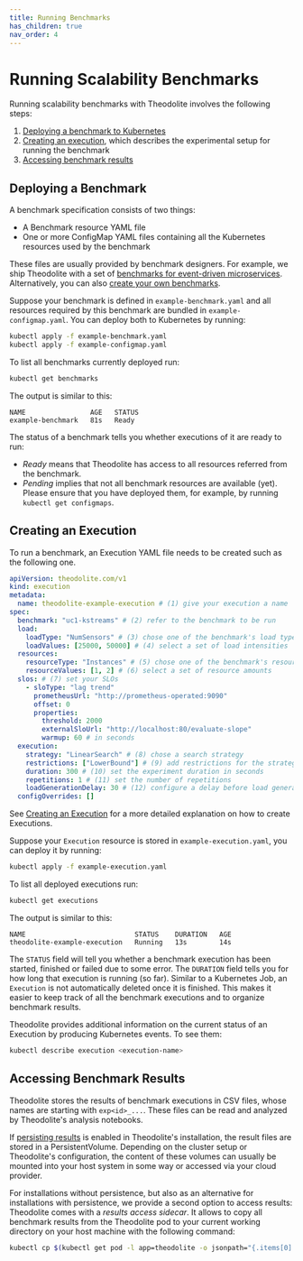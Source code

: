 ```yaml
---
title: Running Benchmarks
has_children: true
nav_order: 4
---
```


# Running Scalability Benchmarks

Running scalability benchmarks with Theodolite involves the following steps:

1. [Deploying a benchmark to Kubernetes](#deploying-a-benchmark)
1. [Creating an execution](#creating-an-execution), which describes the experimental setup for running the benchmark
1. [Accessing benchmark results](#accessing-benchmark-results)


## Deploying a Benchmark

A benchmark specification consists of two things:

* A Benchmark resource YAML file
* One or more ConfigMap YAML files containing all the Kubernetes resources used by the benchmark

These files are usually provided by benchmark designers.
For example, we ship Theodolite with a set of [benchmarks for event-driven microservices](theodolite-benchmarks).
Alternatively, you can also [create your own benchmarks](creating-a-benchmark).

Suppose your benchmark is defined in `example-benchmark.yaml` and all resources required by this benchmark are bundled in `example-configmap.yaml`.
You can deploy both to Kubernetes by running:

```sh
kubectl apply -f example-benchmark.yaml
kubectl apply -f example-configmap.yaml
```

To list all benchmarks currently deployed run:

```sh
kubectl get benchmarks
```

The output is similar to this:

```
NAME                AGE   STATUS
example-benchmark   81s   Ready
```

The status of a benchmark tells you whether executions of it are ready to run:
* *Ready* means that Theodolite has access to all resources referred from the benchmark.
* *Pending* implies that not all benchmark resources are available (yet). Please ensure that you have deployed them, for example, by running `kubectl get configmaps`.


## Creating an Execution

To run a benchmark, an Execution YAML file needs to be created such as the following one.

```yaml
apiVersion: theodolite.com/v1
kind: execution
metadata:
  name: theodolite-example-execution # (1) give your execution a name
spec:
  benchmark: "uc1-kstreams" # (2) refer to the benchmark to be run
  load:
    loadType: "NumSensors" # (3) chose one of the benchmark's load types
    loadValues: [25000, 50000] # (4) select a set of load intensities
  resources:
    resourceType: "Instances" # (5) chose one of the benchmark's resource types
    resourceValues: [1, 2] # (6) select a set of resource amounts
  slos: # (7) set your SLOs
    - sloType: "lag trend"
      prometheusUrl: "http://prometheus-operated:9090"
      offset: 0
      properties:
        threshold: 2000
        externalSloUrl: "http://localhost:80/evaluate-slope"
        warmup: 60 # in seconds
  execution:
    strategy: "LinearSearch" # (8) chose a search strategy
    restrictions: ["LowerBound"] # (9) add restrictions for the strategy
    duration: 300 # (10) set the experiment duration in seconds
    repetitions: 1 # (11) set the number of repetitions
    loadGenerationDelay: 30 # (12) configure a delay before load generation
  configOverrides: []
```

See [Creating an Execution](creating-an-execution) for a more detailed explanation on how to create Executions.

Suppose your `Execution` resource is stored in `example-execution.yaml`, you
can deploy it by running:

```sh
kubectl apply -f example-execution.yaml
```

To list all deployed executions run:

```sh
kubectl get executions
```

The output is similar to this:

```
NAME                           STATUS    DURATION   AGE
theodolite-example-execution   Running   13s        14s
```

The `STATUS` field will tell you whether a benchmark execution has been
started, finished or failed due to some error. The `DURATION` field tells you
for how long that execution is running (so far). Similar to a Kubernetes Job,
an `Execution` is not automatically deleted once it is finished. This makes it
easier to keep track of all the benchmark executions and to organize benchmark
results.

Theodolite provides additional information on the current status of an Execution by producing Kubernetes events. To see them:

```sh
kubectl describe execution <execution-name>
```


## Accessing Benchmark Results

Theodolite stores the results of benchmark executions in CSV files, whose names are starting with `exp<id>_...`. These files can be read and analyzed by Theodolite's analysis notebooks.

If [persisting results](installation#persisting-results) is enabled in Theodolite's installation, the result files are stored in a PersistentVolume. Depending on the cluster setup or Theodolite's configuration, the content of these volumes can usually be mounted into your host system in some way or accessed via your cloud provider.

For installations without persistence, but also as an alternative for installations with persistence, we provide a second option to access results: Theodolite comes with a *results access sidecar*. It allows to copy all benchmark results from the Theodolite pod to your current working directory on your host machine with the following command:

```sh
kubectl cp $(kubectl get pod -l app=theodolite -o jsonpath="{.items[0].metadata.name}"):/results . -c results-access
```

